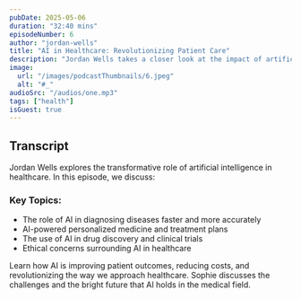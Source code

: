 ```yaml
---
pubDate: 2025-05-06
duration: "32:40 mins"
episodeNumber: 6
author: "jordan-wells"
title: "AI in Healthcare: Revolutionizing Patient Care"
description: "Jordan Wells takes a closer look at the impact of artificial intelligence on the healthcare industry. From diagnostic tools to personalized treatments, discover how AI is shaping the future of medicine."
image:
  url: "/images/podcastThumbnails/6.jpeg"
  alt: "#_"
audioSrc: "/audios/one.mp3"
tags: ["health"]
isGuest: true
---
```


## Transcript

Jordan Wells explores the transformative role of artificial intelligence in healthcare. In this episode, we discuss:

### Key Topics:
- The role of AI in diagnosing diseases faster and more accurately
- AI-powered personalized medicine and treatment plans
- The use of AI in drug discovery and clinical trials
- Ethical concerns surrounding AI in healthcare

Learn how AI is improving patient outcomes, reducing costs, and revolutionizing the way we approach healthcare. Sophie discusses the challenges and the bright future that AI holds in the medical field.
